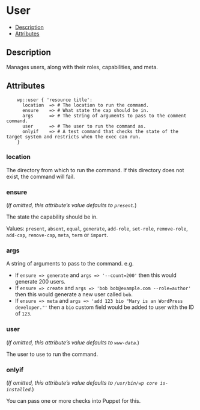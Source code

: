 # User

* [Description](/classes/user.html#description)
* [Attributes](/classes/user.html#attributes)

## Description

Manages users, along with their roles, capabilities, and meta.

## Attributes
```puppet
    wp::user { 'resource title':
      location  => # The location to run the command.
      ensure    => # What state the cap should be in.
      args      => # The string of arguments to pass to the comment command.
      user      => # The user to run the command as.
      onlyif    => # A test command that checks the state of the target system and restricts when the exec can run.
    }
```

### location

The directory from which to run the command. If this directory does not exist, the command will fail.

### ensure

(*If omitted, this attribute’s value defaults to `present`.*)

The state the capability should be in.

Values: `present`, `absent`, `equal`, `generate`, `add-role`, `set-role`, `remove-role`, `add-cap`, `remove-cap`, `meta`, `term` or `import`.

### args

A string of arguments to pass to the command. e.g.
* If `ensure => generate` and `args => '--count=200'` then this would generate 200 users.
* If `ensure => create` and `args => 'bob bob@example.com --role=author'` then this would generate a new user called `bob`.
* If `ensure => meta` and `args => 'add 123 bio "Mary is an WordPress developer."'` then a `bio` custom field would be added to user with the ID of `123`.

### user

(*If omitted, this attribute’s value defaults to `www-data`.*)

The user to use to run the command.

### onlyif

(*If omitted, this attribute’s value defaults to `/usr/bin/wp core is-installed`.*)

You can pass one or more checks into Puppet for this.
